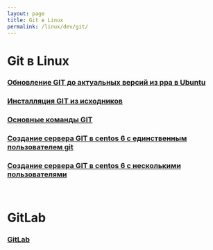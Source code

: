 ```yaml
---
layout: page
title: Git в Linux
permalink: /linux/dev/git/
---
```


# Git в Linux

### [Обновление GIT до актуальных версий из ppa в Ubuntu](/linux/dev/git/install/ubuntu/ppa/)

### [Инсталляция GIT из исходников](/linux/dev/git/install/)

### [Основные команды GIT](/linux/dev/git/commands/)

### [Создание сервера GIT в centos 6 с единственным пользователем git](/linux/dev/git/git-server/centos/6/ver1/)

### [Создание сервера GIT в centos 6 с несколькими пользователями](/linux/dev/git/git-server/centos/6/ver2/)

<br/>

# GitLab

### [GitLab](/linux/dev/git/gitlab/)
